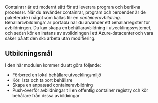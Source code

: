 Containrar är ett modernt sätt för att leverera program och beräkna processer. När du använder containrar, program och beroenden är de paketerade i något som kallas för en *containeravbildning*. Behållaravbildningar är portabla när du använder ett behållarregister för avbildningen. Du kan skapa en behållaravbildning i utvecklingssystemet, och sedan kör en instans av avbildningen i ett Azure-datacenter och vara säker på att den ska arbeta utan modifiering.

## <a name="learning-objectives"></a>Utbildningsmål

I den här modulen kommer du att göra följande:

- Förbered en lokal behållare utvecklingsmiljö
- Kör, lista och ta bort behållare
- Skapa en anpassad containeravbildning
- Push-överför avbildningar till en offentlig container registry och kör behållare från dessa avbildningar